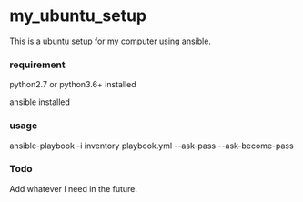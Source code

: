 # my_ubuntu_setup
This is a ubuntu setup for my computer using ansible.

### requirement
python2.7 or python3.6+ installed

ansible installed

### usage
ansible-playbook -i inventory playbook.yml --ask-pass --ask-become-pass

### Todo
Add whatever I need in the future.
